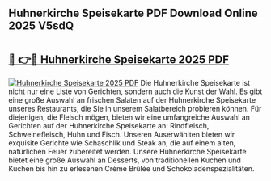 ## Huhnerkirche Speisekarte PDF Download Online 2025 V5sdQ

# <h2><a href="http://gc6a34y.nevu.top/?p=Huhnerkirche+Speisekarte">🔗 👉🔴 Huhnerkirche Speisekarte 2025 PDF</a></h2>

[![Huhnerkirche Speisekarte 2025 PDF](https://i.imgur.com/dBaPXMq.png)](http://gc6a34y.nevu.top/?p=Huhnerkirche+Speisekarte)
Die Huhnerkirche Speisekarte ist nicht nur eine Liste von Gerichten, sondern auch die Kunst der Wahl. Es gibt eine große Auswahl an frischen Salaten auf der Huhnerkirche Speisekarte unseres Restaurants, die Sie in unserem Salatbereich probieren können. Für diejenigen, die Fleisch mögen, bieten wir eine umfangreiche Auswahl an Gerichten auf der Huhnerkirche Speisekarte an: Rindfleisch, Schweinefleisch, Huhn und Fisch. Unseren Auserwählten bieten wir exquisite Gerichte wie Schaschlik und Steak an, die auf einem alten, natürlichen Feuer zubereitet werden. Unsere Huhnerkirche Speisekarte bietet eine große Auswahl an Desserts, von traditionellen Kuchen und Kuchen bis hin zu erlesenen Crème Brûlée und Schokoladenspezialitäten.
